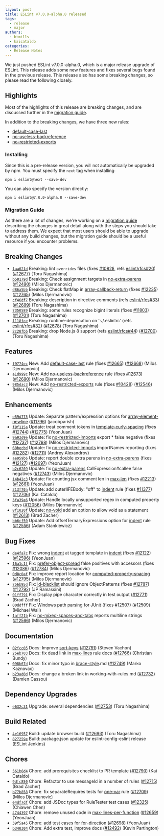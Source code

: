 ```yaml
---
layout: post
title: ESLint v7.0.0-alpha.0 released
tags:
  - release
  - major
authors:
  - btmills
  - kaicataldo
categories:
  - Release Notes
---
```


We just pushed ESLint v7.0.0-alpha.0, which is a major release upgrade of ESLint. This release adds some new features and fixes several bugs found in the previous release. This release also has some breaking changes, so please read the following closely.




## Highlights

Most of the highlights of this release are breaking changes, and are discussed further in the [migration guide](https://github.com/eslint/eslint/pull/12692).

In addition to the breaking changes, we have three new rules:

* [default-case-last](/docs/7.0.0/rules/default-case-last)
* [no-useless-backreference](/docs/7.0.0/rules/no-useless-backreference)
* [no-restricted-exports](/docs/7.0.0/rules/no-restricted-exports)

### Installing

Since this is a pre-release version, you will not automatically be upgraded by npm. You must specify the `next` tag when installing:

```
npm i eslint@next --save-dev
```

You can also specify the version directly:

```
npm i eslint@7.0.0-alpha.0 --save-dev
```

### Migration Guide

As there are a lot of changes, we're working on a [migration guide](https://github.com/eslint/eslint/pull/12692) describing the changes in great detail along with the steps you should take to address them. We expect that most users should be able to upgrade without any build changes, but the migration guide should be a useful resource if you encounter problems.




## Breaking Changes


* [`1aa021d`](https://github.com/eslint/eslint/commit/1aa021d77fdd2c68d7b7d2f4603252110c414b32) Breaking: lint `overrides` files (fixes [#10828](https://github.com/eslint/eslint/issues/10828), refs [eslint/rfcs#20](https://github.com/eslint/rfcs/issues/20)) ([#12677](https://github.com/eslint/eslint/issues/12677)) (Toru Nagashima)
* [`b50179d`](https://github.com/eslint/eslint/commit/b50179def3fedbd95fdeab25e32c2511867eb760) Breaking: Check assignment targets in [no-extra-parens](/docs/rules/no-extra-parens) ([#12490](https://github.com/eslint/eslint/issues/12490)) (Milos Djermanovic)
* [`d86a5bb`](https://github.com/eslint/eslint/commit/d86a5bbb1987d858d4963f647b0af5c1fd924b4f) Breaking: Check flatMap in [array-callback-return](/docs/rules/array-callback-return) (fixes [#12235](https://github.com/eslint/eslint/issues/12235)) ([#12765](https://github.com/eslint/eslint/issues/12765)) (Milos Djermanovic)
* [`cf46df7`](https://github.com/eslint/eslint/commit/cf46df70158a4ed4c09d5c9d655c07dc6df3ff5e) Breaking: description in directive comments (refs [eslint/rfcs#33](https://github.com/eslint/rfcs/issues/33)) ([#12699](https://github.com/eslint/eslint/issues/12699)) (Toru Nagashima)
* [`7350589`](https://github.com/eslint/eslint/commit/7350589a5bdfc9d75d1ff19364f476eec44c3911) Breaking: some rules recognize bigint literals (fixes [#11803](https://github.com/eslint/eslint/issues/11803)) ([#12701](https://github.com/eslint/eslint/issues/12701)) (Toru Nagashima)
* [`1118fce`](https://github.com/eslint/eslint/commit/1118fceb49af3436b8dcd0c6089f913cedf9a329) Breaking: runtime-deprecation on '~/.eslintrc' (refs [eslint/rfcs#32](https://github.com/eslint/rfcs/issues/32)) ([#12678](https://github.com/eslint/eslint/issues/12678)) (Toru Nagashima)
* [`2c28fbb`](https://github.com/eslint/eslint/commit/2c28fbbb563a44282bef0c9fcc9be29d611cc83b) Breaking: drop Node.js 8 support (refs [eslint/rfcs#44](https://github.com/eslint/rfcs/issues/44)) ([#12700](https://github.com/eslint/eslint/issues/12700)) (Toru Nagashima)




## Features


* [`f9774ec`](https://github.com/eslint/eslint/commit/f9774ec11b0ebe63fb16a97b97890efb84699548) New: Add [default-case-last](/docs/rules/default-case-last) rule (fixes [#12665](https://github.com/eslint/eslint/issues/12665)) ([#12668](https://github.com/eslint/eslint/issues/12668)) (Milos Djermanovic)
* [`a1d999c`](https://github.com/eslint/eslint/commit/a1d999c6b4e51c317ad409110be7be214ff9f7c6) New: Add [no-useless-backreference](/docs/rules/no-useless-backreference) rule (fixes [#12673](https://github.com/eslint/eslint/issues/12673)) ([#12690](https://github.com/eslint/eslint/issues/12690)) (Milos Djermanovic)
* [`985dac3`](https://github.com/eslint/eslint/commit/985dac35e3c367f0f99d1f0e766e06a1d9818dd4) New: Add [no-restricted-exports](/docs/rules/no-restricted-exports) rule (fixes [#10428](https://github.com/eslint/eslint/issues/10428)) ([#12546](https://github.com/eslint/eslint/issues/12546)) (Milos Djermanovic)




## Enhancements


* [`e59d775`](https://github.com/eslint/eslint/commit/e59d77536bd8db57e8a75cd5245f6f320aa699f8) Update: Separate pattern/expression options for [array-element-newline](/docs/rules/array-element-newline) ([#11796](https://github.com/eslint/eslint/issues/11796)) (jacobparish)
* [`f8f115a`](https://github.com/eslint/eslint/commit/f8f115af6e10539e6cad485588187cb11917f8c9) Update: treat comment tokens in [template-curly-spacing](/docs/rules/template-curly-spacing) (fixes [#12744](https://github.com/eslint/eslint/issues/12744)) ([#12775](https://github.com/eslint/eslint/issues/12775)) (YeonJuan)
* [`9a93d9e`](https://github.com/eslint/eslint/commit/9a93d9ef389c49a133c4df4f9843927f5f806423) Update: fix [no-restricted-imports](/docs/rules/no-restricted-imports) export * false negative (fixes [#12737](https://github.com/eslint/eslint/issues/12737)) ([#12798](https://github.com/eslint/eslint/issues/12798)) (Milos Djermanovic)
* [`68becbd`](https://github.com/eslint/eslint/commit/68becbd84e8a0693409d36f2be10679c483e233a) Update: fix [no-restricted-imports](/docs/rules/no-restricted-imports) importNames reporting (fixes [#12282](https://github.com/eslint/eslint/issues/12282)) ([#12711](https://github.com/eslint/eslint/issues/12711)) (Andrey Alexandrov)
* [`ae959b6`](https://github.com/eslint/eslint/commit/ae959b691fb148ac8b474c924c8cb01ef61c436d) Update: report double extra parens in [no-extra-parens](/docs/rules/no-extra-parens) (fixes [#12127](https://github.com/eslint/eslint/issues/12127)) ([#12697](https://github.com/eslint/eslint/issues/12697)) (YeonJuan)
* [`b2c6209`](https://github.com/eslint/eslint/commit/b2c62096a8b318765d618cab222240f87d73063b) Update: fix [no-extra-parens](/docs/rules/no-extra-parens) CallExpression#callee false negatives ([#12743](https://github.com/eslint/eslint/issues/12743)) (Milos Djermanovic)
* [`14b42c3`](https://github.com/eslint/eslint/commit/14b42c386be3387c415267b789f277e1294d4567) Update: fix counting jsx comment len in [max-len](/docs/rules/max-len) (fixes [#12213](https://github.com/eslint/eslint/issues/12213)) ([#12661](https://github.com/eslint/eslint/issues/12661)) (YeonJuan)
* [`313f70a`](https://github.com/eslint/eslint/commit/313f70ac9a3cf5d1558d2427b00dd75666e18cf4) Update: add outerIIFEBody: "off" to [indent](/docs/rules/indent) rule (fixes [#11377](https://github.com/eslint/eslint/issues/11377)) ([#12706](https://github.com/eslint/eslint/issues/12706)) (Kai Cataldo)
* [`3fa39a6`](https://github.com/eslint/eslint/commit/3fa39a633b37544fec7cedfc1f2b0e62e9312a72) Update: Handle locally unsupported regex in computed property keys ([#12056](https://github.com/eslint/eslint/issues/12056)) (Milos Djermanovic)
* [`8f1020f`](https://github.com/eslint/eslint/commit/8f1020ff711b0c57d590bf666e2841f64186d083) Update: [no-void](/docs/rules/no-void) add an option to allow void as a statement ([#12613](https://github.com/eslint/eslint/issues/12613)) (Brad Zacher)
* [`bb6cf50`](https://github.com/eslint/eslint/commit/bb6cf5082623ffb67bb1495fee52c0610ee5f421) Update: Add offsetTernaryExpressions option for [indent](/docs/rules/indent) rule ([#12556](https://github.com/eslint/eslint/issues/12556)) (Adam Stankiewicz)




## Bug Fixes


* [`de4fa7c`](https://github.com/eslint/eslint/commit/de4fa7c65c7befefa64d1605550267071ee56a5d) Fix: wrong [indent](/docs/rules/indent) at tagged template in [indent](/docs/rules/indent) (fixes [#12122](https://github.com/eslint/eslint/issues/12122)) ([#12596](https://github.com/eslint/eslint/issues/12596)) (YeonJuan)
* [`16a1c1f`](https://github.com/eslint/eslint/commit/16a1c1f79bc0a4cc1c3a87e98d220041de88bb93) Fix: [prefer-object-spread](/docs/rules/prefer-object-spread) false positives with accessors (fixes [#12086](https://github.com/eslint/eslint/issues/12086)) ([#12784](https://github.com/eslint/eslint/issues/12784)) (Milos Djermanovic)
* [`0d8c0af`](https://github.com/eslint/eslint/commit/0d8c0affe1ae7ecf228cdf91b490921f7e9d1fdb) Fix: improve report location for [computed-property-spacing](/docs/rules/computed-property-spacing) ([#12795](https://github.com/eslint/eslint/issues/12795)) (Milos Djermanovic)
* [`756b95d`](https://github.com/eslint/eslint/commit/756b95d59fb97cd9b3f3adf98cebf529fe4842a2) Fix: [id-blacklist](/docs/rules/id-blacklist) should ignore ObjectPatterns (fixes [#12787](https://github.com/eslint/eslint/issues/12787)) ([#12792](https://github.com/eslint/eslint/issues/12792)) (JP Ramassini)
* [`01ff791`](https://github.com/eslint/eslint/commit/01ff7910af86fc45b76e883bc9ab00c9be3b50ac) Fix: Display pipe character correctly in test output ([#12771](https://github.com/eslint/eslint/issues/12771)) (Brad Zacher)
* [`00ddfff`](https://github.com/eslint/eslint/commit/00ddfffe6b4b4244e4680b0f92f2c6697fad136f) Fix: Windows path parsing for JUnit (fixes [#12507](https://github.com/eslint/eslint/issues/12507)) ([#12509](https://github.com/eslint/eslint/issues/12509)) (Michael Wall)
* [`1aff21b`](https://github.com/eslint/eslint/commit/1aff21bb54da44cef0b6e378a34a74265863b930) Fix: [no-mixed-spaces-and-tabs](/docs/rules/no-mixed-spaces-and-tabs) reports multiline strings ([#12566](https://github.com/eslint/eslint/issues/12566)) (Milos Djermanovic)




## Documentation


* [`02fcc05`](https://github.com/eslint/eslint/commit/02fcc055710e8d69d986f1e682cae2014ad881e2) Docs: Improve [sort-keys](/docs/rules/sort-keys) ([#12791](https://github.com/eslint/eslint/issues/12791)) (Steven Vachon)
* [`25eb703`](https://github.com/eslint/eslint/commit/25eb703c8758563988ffb497a53f89a3ed345399) Docs: fix dead link in [max-lines](/docs/rules/max-lines) rule docs ([#12766](https://github.com/eslint/eslint/issues/12766)) (Christian Bundy)
* [`098b67d`](https://github.com/eslint/eslint/commit/098b67d04a4b4dc8ef4faa6434c6ef5abbde3ed3) Docs: fix minor typo in [brace-style](/docs/rules/brace-style).md ([#12749](https://github.com/eslint/eslint/issues/12749)) (Marko Kaznovac)
* [`b23ad0d`](https://github.com/eslint/eslint/commit/b23ad0d789a909baf8d7c41a35bc53df932eaf30) Docs: change a broken link in working-with-rules.md ([#12732](https://github.com/eslint/eslint/issues/12732)) (Damien Cassou)




## Dependency Upgrades


* [`e632c31`](https://github.com/eslint/eslint/commit/e632c31d7e5363f1347b787702ecd4a85f5c11a2) Upgrade: several dependencies ([#12753](https://github.com/eslint/eslint/issues/12753)) (Toru Nagashima)




## Build Related


* [`4e16957`](https://github.com/eslint/eslint/commit/4e169576a526023ee297d5bc8b37eedba229f63d) Build: update browser build ([#12693](https://github.com/eslint/eslint/issues/12693)) (Toru Nagashima)
* [`827259e`](https://github.com/eslint/eslint/commit/827259ea009f98a0fdf3f7ebf1bfb6cd661ce28d) Build: package.json update for eslint-config-eslint release (ESLint Jenkins)




## Chores


* [`561b6d4`](https://github.com/eslint/eslint/commit/561b6d4726f3e77dd40ba0d340ca7f08429cd2eb) Chore: add prerequisites checklist to PR template ([#12790](https://github.com/eslint/eslint/issues/12790)) (Kai Cataldo)
* [`9dfc850`](https://github.com/eslint/eslint/commit/9dfc8501fb1956c90dc11e6377b4cb38a6bea65d) Chore: Refactor to use messageId in a number of rules ([#12715](https://github.com/eslint/eslint/issues/12715)) (Brad Zacher)
* [`b77b858`](https://github.com/eslint/eslint/commit/b77b8585e33fc4bb438a0e11ca8177c7eb91dbd8) Chore: fix separateRequires tests for [one-var](/docs/rules/one-var) rule ([#12709](https://github.com/eslint/eslint/issues/12709)) (Milos Djermanovic)
* [`e4df7df`](https://github.com/eslint/eslint/commit/e4df7dfb0199badb61d2c03ff4f7e4be735279d9) Chore: add JSDoc types for RuleTester test cases ([#12325](https://github.com/eslint/eslint/issues/12325)) (Chiawen Chen)
* [`4744397`](https://github.com/eslint/eslint/commit/474439720258b1a64b305c31588f803104fa4aaf) Chore: remove unused code in [max-lines-per-function](/docs/rules/max-lines-per-function) ([#12659](https://github.com/eslint/eslint/issues/12659)) (YeonJuan)
* [`39f5a45`](https://github.com/eslint/eslint/commit/39f5a453579b2ad732212edeb71f84ecb0991f97) Chore: add test cases for [for-direction](/docs/rules/for-direction) ([#12698](https://github.com/eslint/eslint/issues/12698)) (YeonJuan)
* [`b340304`](https://github.com/eslint/eslint/commit/b3403045e535921df6d34785a4ce053e14ba27fd) Chore: Add extra test, improve docs ([#12492](https://github.com/eslint/eslint/issues/12492)) (Kevin Partington)

